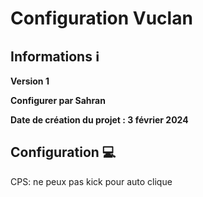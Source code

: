 # Configuration Vuclan


## Informations ℹ️

**Version 1**

**Configurer par Sahran**

**Date de création du projet : 3 février 2024**

## Configuration 💻
CPS: ne peux pas kick pour auto clique
